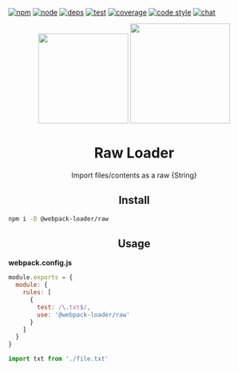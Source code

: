 [![npm][npm]][npm-url]
[![node][node]][node-url]
[![deps][deps]][deps-url]
[![test][test]][test-url]
[![coverage][cover]][cover-url]
[![code style][style]][style-url]
[![chat][chat]][chat-url]

<div align="center">
  <img width="180" height="180"
    src="https://cdn3.iconfinder.com/data/icons/lexter-flat-colorfull-file-formats/56/raw-256.png">
  <a href="https://github.com/webpack/webpack">
    <img width="200" height="200"
      src="https://webpack.js.org/assets/icon-square-big.svg">
  </a>
  <h1>Raw Loader</h1>
  <p>Import files/contents as a raw {String}</p>
</div>

<h2 align="center">Install</h2>

```bash
npm i -D @webpack-loader/raw
```

<h2 align="center">Usage</h2>

**webpack.config.js**
```js
module.exports = {
  module: {
    rules: [
      {
        test: /\.txt$/,
        use: '@webpack-loader/raw'
      }
    ]
  }
}
```

```js
import txt from './file.txt'
```


[npm]: https://img.shields.io/npm/v/@webpack-loader/raw.svg
[npm-url]: https://npmjs.com/package/@webpack-loader/raw

[node]: https://img.shields.io/node/v/@webpack-loader/raw.svg
[node-url]: https://nodejs.org

[deps]: https://david-dm.org/webpack-loader/raw.svg
[deps-url]: https://david-dm.org/webpack-loader/raw

[test]: http://img.shields.io/travis/webpack-loader/raw.svg
[test-url]: https://travis-ci.org/webpack-loader/raw

[cover]: https://img.shields.io/coveralls/github/webpack-loader/raw.svg
[cover-url]: https://coveralls.io/github/webpack-loader/raw

[style]: https://img.shields.io/badge/code%20style-standard-yellow.svg
[style-url]: http://standardjs.com/

[chat]: https://badges.gitter.im/webpack/webpack.svg
[chat-url]: https://gitter.im/webpack/webpack
